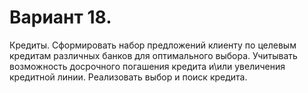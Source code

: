 # Вариант 18.
Кредиты. Сформировать набор предложений клиенту по целевым
кредитам различных банков для оптимального выбора. Учитывать
возможность досрочного погашения кредита и\или увеличения кредитной
линии. Реализовать выбор и поиск кредита.